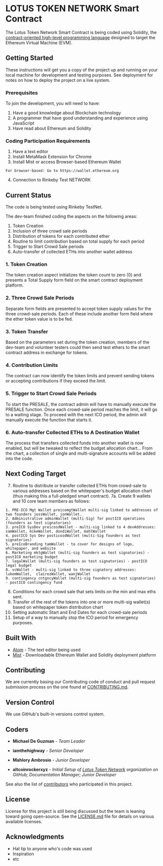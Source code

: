 # LOTUS TOKEN NETWORK Smart Contract

The Lotus Token Network Smart Contract is being coded using Solidity, the [contract-oriented high-level programming language](https://solidity.readthedocs.io/en/develop/) designed to target the Ethereum Virtual Machine (EVM).

## Getting Started

These instructions will get you a copy of the project up and running on your local machine for development and testing purposes. See deployment for notes on how to deploy the project on a live system.

### Prerequisites

To join the development, you will need to have:
1. Have a good knowledge about Blockchain technology
2. A programmer that have good understanding and experience using JavaScript
3. Have read about Ethereum and Solidity

### Coding Participation Requirements

1. Have a text editor
2. Install MetaMask Extension for Chrome
3. Install Mist or access Browser-based Ethereum Wallet

```
For browser-based: Go to https://wallet.ethereum.org
```

4. Connection to Rinkeby Test NETWORK


## Current Status

The code is being tested using Rinkeby TestNet.

The dev-team finished coding the aspects on the following areas:
1. Token Creation
2. Inclusion of three crowd sale periods
3. Distribution of tokens for each contributed ether
4. Routine to limit contribution based on total supply for each period
5. Trigger to Start Crowd Sale periods
6. Auto-transfer of collected ETHs into another wallet address

### 1. Token Creation

The token creation aspect initializes the token count to zero (0) and presents a Total Supply form field on the smart contract deployment platform.

### 2. Three Crowd Sale Periods

Separate form fields are presented to accept token supply values for the three crowd-sale periods.
Each of these include another form field where the ether token value is to be fed.  

### 3. Token Transfer

Based on the parameters set during the token creation, members of the dev-team and volunteer testers could then send test ethers to the smart contract address in exchange for tokens.

### 4. Contribution Limits

The contract can now identify the token limits and prevent sending tokens or accepting contributions if they exceed the limit.

### 5. Trigger to Start Crowd Sale Periods

To start the PRESALE, the contract admin will have to manually execute the PRESALE function. Once each crowd-sale period reaches the limit, it will go to a waiting stage. To proceed with the next ICO period, the admin will manually execute the function that starts it.

### 6. Auto-transfer Collected ETHs to A Destination Wallet

The process that transfers collected funds into another wallet is now enabled, but will be tweaked to reflect the budget allocation chart... From the chart, a collection of single and multi-signature accounts will be added into the code.

## Next Coding Target

7. Routine to distribute or transfer collected ETHs from crowd-sale to various addresses based on the whitepaper's budget allocation chart (thus making this a full-pledged smart contract).
7a. Create 9 wallets and 10 core team members as follows:

```
1. PRE-ICO Mgt Wallet preicomgtWallet multi-sig linked to addresses of two founders jossWallet, jonWallet.
2. Administrative adminWallet (multi-Sig) for postICO operations (founders as test signatories)
3. preICO SysDev preicosdWallet - multi-sig linked to 4 devAddresses: samWallet, mikeWallet, dondiWallet, mahlWallet
4. postICO Sys Dev posticosdWallet (multi-Sig founders as test signatories)
5. preIcoBranding tamWallet - to cover for designs of logo, whitepaper, and website
6. Marketing mktgWallet (multi-sig founders as test signatories) - postICO marketing budget
7. legalWallet (multi-sig founders as test signatories) - postICO legal budget
8. vcWallet - multi-sig linked to three signatory addresses: lukemWallet,  clairezWallet, wanjWallet
9. contingency cntgncyWallet (multi-sig founders as test signatories) - postICO contingency fund
```

8. Conditions for each crowd sale that sets limits on the min and max eths sent.
9. Transfer of the rest of the tokens into one or more multi-sig wallet(s) based on whitepaper token distribution chart
10. Setting automatic Start and End Dates for each crowd-sale periods
11. Setup of a way to manually stop the ICO period for emergency purposes.



## Built With

* [Atom](https://atom.io/) - The text editor being used
* [Mist](https://github.com/ethereum/mist/releases) - Downloadable Ethereum Wallet and Solidity deployment platform

## Contributing

We are currently basing our Contributing code of conduct and pull request submission process on the one found at  [CONTRIBUTING.md](https://gist.github.com/PurpleBooth/b24679402957c63ec426).

## Version Control

We use GitHub's built-in versions control system.

## Coders

* **Michael De Guzman** - *Team Leader*

* **iamthehighway** - *Senior Developer*

* **Mahlory Ambrosio** - *Junior Developer*

* **altcoinrockerxyz** - *Initial Setup of [Lotus Token Network](https://github.com/Lotus-Token-Network) organization on GitHub; Documentation Manager; Junior Developer*

See also the list of [contributors](https://github.com/Lotus-Token-Network/TC/graphs/contributors) who participated in this project.

## License

License for this project is still being discussed but the team is leaning toward going open-source. See the [LICENSE.md](LICENSE.md) file for details on various available licenses.

## Acknowledgments

* Hat tip to anyone who's code was used
* Inspiration
* etc
